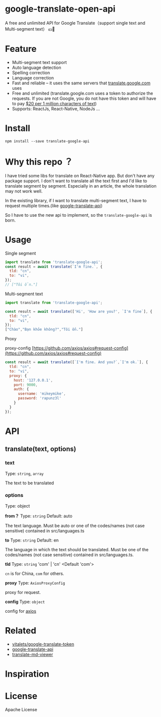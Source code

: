 # google-translate-open-api
A free and unlimited API for Google Translate（support single text and Multi-segment text） 💵🚫
# Feature

- Multi-segment text support
- Auto language detection
- Spelling correction
- Language correction
- Fast and reliable – it uses the same servers that [translate.google.com](https://translate.google.com/) uses
- Free and unlimited (translate.google.com uses a token to authorize the requests. If you are not Google, you do not have this token and will have to pay [$20 per 1 million characters of text](https://cloud.google.com/translate/v2/pricing))
- Supports: ReactJs, React-Native, NodeJs ...

# Install

```shell
npm install --save translate-google-api
```

# Why this repo ？

I have tried some libs for translate on React-Native app. But don't have any package support.
I don't want to translate all the text first and I'd like to translate segment by segment. Especially in an article, the whole translation may not work well.

In the existing library, if I want to translate multi-segment text, I have to request multiple times.(like [google-translate-api](https://github.com/matheuss/google-translate-api))

So I have to use the new api to implement, so the `translate-google-api` is born.

# Usage

Single segment
```javascript
import translate from 'translate-google-api';
const result = await translate(`I'm fine.`, {
  tld: "cn",
  to: "vi",
});
// ["Tôi ổn."]


```

Multi-segment text
```javascript
import translate from 'translate-google-api';

const result = await translate(['Hi', 'How are you?', `I'm fine`], {
  tld: "cn",
  to: "vi",
});
["Chào","Bạn khỏe không?","Tôi ổn."]

```

Proxy

proxy-config [https://github.com/axios/axios#request-config](https://github.com/axios/axios#request-config)
```javascript
const result = await translate([`I'm fine. And you?`,`I'm ok.`], {
  tld: "cn",
  to: "vi",
  proxy: {
    host: '127.0.0.1',
    port: 9000,
    auth: {
      username: 'mikeymike',
      password: 'rapunz3l'
    }
  }
});
```

# API

## translate(text, options)

### text

Type: `string`, `array`

The text to be translated

### options

Type: object

**from？**
Type: `string` Default: auto

The text language. Must be auto or one of the codes/names (not case sensitive) contained in src/languages.ts

**to**
Type: `string` Default: en

The language in which the text should be translated. Must be one of the codes/names (not case sensitive) contained in src/languages.ts.

**tld**
Type: `string` 'com' | 'cn' <Default 'com'>

`cn` is for China, `com` for others.

**proxy**
Type: `AxiosProxyConfig`

proxy for request.

**config**
Type: `object`

config for [axios](https://github.com/axios/axios)

# Related
- [vitalets/google-translate-token](https://github.com/vitalets/google-translate-token)
- [google-translate-api](https://github.com/matheuss/google-translate-api)
- [translate-md-viewer](https://github.com/hua1995116/translate-md-viewer)

# Inspiration

# License

Apache License